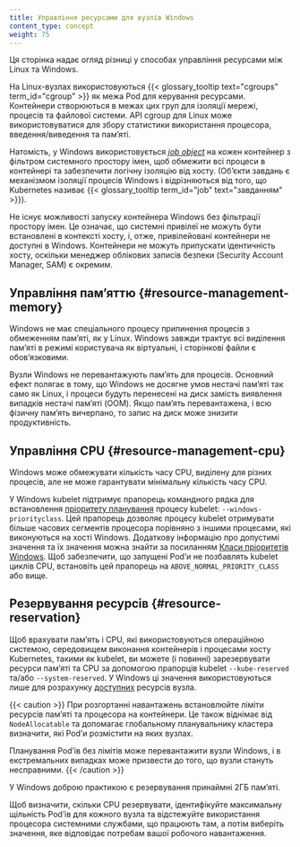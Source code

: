 ```yaml
---
title: Управління ресурсами для вузлів Windows
content_type: concept
weight: 75
---
```


<!-- overview -->

Ця сторінка надає огляд різниці у способах управління ресурсами між Linux та Windows.

<!-- body -->

На Linux-вузлах використовуються {{< glossary_tooltip text="cgroups" term_id="cgroup" >}} як межа Pod для керування ресурсами. Контейнери створюються в межах цих груп для ізоляції мережі, процесів та файлової системи. API cgroup для Linux може використовуватися для збору статистики використання процесора, введення/виведення та памʼяті.

Натомість, у Windows використовується [_job object_](https://docs.microsoft.com/windows/win32/procthread/job-objects) на кожен контейнер з фільтром системного простору імен, щоб обмежити всі процеси в контейнері та забезпечити логічну ізоляцію від хосту. (Обʼєкти завдань є механізмом ізоляції процесів Windows і відрізняються від того, що Kubernetes називає {{< glossary_tooltip term_id="job" text="завданням" >}}).

Не існує можливості запуску контейнера Windows без фільтрації простору імен. Це означає, що системні привілеї не можуть бути встановлені в контексті хосту, і, отже, привілейовані контейнери не доступні в Windows. Контейнери не можуть припускати ідентичність хосту, оскільки менеджер облікових записів безпеки (Security Account Manager, SAM) є окремим.

## Управління памʼяттю {#resource-management-memory}

Windows не має спеціального процесу припинення процесів з обмеженням памʼяті, як у Linux. Windows завжди трактує всі виділення памʼяті в режимі користувача як віртуальні, і сторінкові файли є обовʼязковими.

Вузли Windows не перевантажують памʼять для процесів. Основний ефект полягає в тому, що Windows не досягне умов нестачі памʼяті так само як Linux, і процеси будуть перенесені на диск замість виявлення випадків нестачі памʼяті (OOM). Якщо памʼять перевантажена, і всю фізичну памʼять вичерпано, то запис на диск може знизити продуктивність.

## Управління CPU {#resource-management-cpu}

Windows може обмежувати кількість часу CPU, виділену для різних процесів, але не може гарантувати мінімальну кількість часу CPU.

У Windows kubelet підтримує прапорець командного рядка для встановлення [пріоритету планування](https://docs.microsoft.com/windows/win32/procthread/scheduling-priorities) процесу kubelet: `--windows-priorityclass`. Цей прапорець дозволяє процесу kubelet отримувати більше часових сегментів процесора порівняно з іншими процесами, які виконуються на хості Windows. Додаткову інформацію про допустимі значення та їх значення можна знайти за посиланням [Класи пріоритетів Windows](https://docs.microsoft.com/en-us/windows/win32/procthread/scheduling-priorities#priority-class). Щоб забезпечити, що запущені Podʼи не позбавлять kubelet циклів CPU, встановіть цей прапорець на `ABOVE_NORMAL_PRIORITY_CLASS` або вище.

## Резервування ресурсів {#resource-reservation}

Щоб врахувати памʼять і CPU, які використовуються операційною системою, середовищем виконання контейнерів і процесами хосту Kubernetes, такими як kubelet, ви можете (і повинні) зарезервувати ресурси памʼяті та CPU за допомогою прапорців kubelet `--kube-reserved` та/або `--system-reserved`. У Windows ці значення використовуються лише для розрахунку [доступних](/docs/tasks/administer-cluster/reserve-compute-resources/#node-allocatable) ресурсів вузла.

{{< caution >}}
При розгортанні навантажень встановлюйте ліміти ресурсів памʼяті та процесора на контейнери. Це також віднімає від `NodeAllocatable` та допомагає глобальному планувальнику кластера визначити, які Podʼи розмістити на яких вузлах.

Планування Podʼів без лімітів може перевантажити вузли Windows, і в екстремальних випадках може призвести до того, що вузли стануть несправними.
{{< /caution >}}

У Windows доброю практикою є резервування принаймні 2ГБ памʼяті.

Щоб визначити, скільки CPU резервувати, ідентифікуйте максимальну щільність Podʼів для кожного вузла та відстежуйте використання процесора системними службами, що працюють там, а потім виберіть значення, яке відповідає потребам вашої робочого навантаження.
